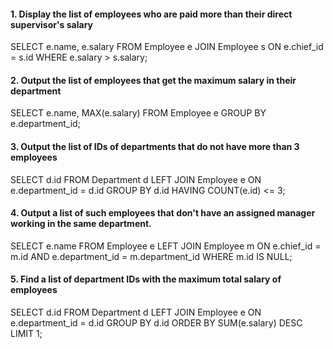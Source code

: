 

#### 1. Display the list of employees who are paid more than their direct supervisor's salary

SELECT e.name, e.salary
FROM Employee e
JOIN Employee s ON e.chief_id = s.id
WHERE e.salary > s.salary;

#### 2. Output the list of employees that get the maximum salary in their department

SELECT e.name, MAX(e.salary) 
FROM Employee e
GROUP BY e.department_id;

#### 3. Output the list of IDs of departments that do not have more than 3 employees

SELECT d.id
FROM Department d
LEFT JOIN Employee e ON e.department_id = d.id
GROUP BY d.id
HAVING COUNT(e.id) <= 3;

#### 4. Output a list of such employees that don't have an assigned manager working in the same department.

SELECT e.name 
FROM Employee e 
LEFT JOIN Employee m ON e.chief_id = m.id 
AND e.department_id = m.department_id
WHERE m.id IS NULL;

#### 5. Find a list of department IDs with the maximum total salary of employees

SELECT d.id
FROM Department d
LEFT JOIN Employee e ON e.department_id = d.id
GROUP BY d.id
ORDER BY SUM(e.salary) DESC
LIMIT 1;